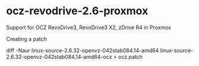 ocz-revodrive-2.6-proxmox
=========================

Support for OCZ RevoDrive3, RevoDrive3 X2, zDrive R4 in Proxmox

Creating a patch

diff -Naur linux-source-2.6.32-openvz-042stab084.14-amd64 linux-source-2.6.32-openvz-042stab084.14-amd64-ocz > ocz.patch
